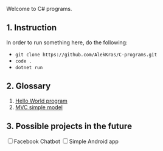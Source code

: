 Welcome to C# programs.

<h2>1. Instruction</h2>
In order to run something here, do the following:
<ul>
<li><code>git clone https://github.com/AlekKras/C-programs.git</code></li>
<li><code>code . </code></li>
<li><code>dotnet run</code></li>
</ul>
<h2>2. Glossary </h2>
<ol>
<li><a href="https://github.com/AlekKras/C-programs/tree/master/hello_world">Hello World program</a></li>
<li><a href="https://github.com/AlekKras/C-programs/tree/master/test">MVC simple model</a></li>
</ol>
<h2>3. Possible projects in the future </h2>
<input type="checkbox">Facebook Chatbot</input>
<input type="checkbox">Simple Android app</input>

